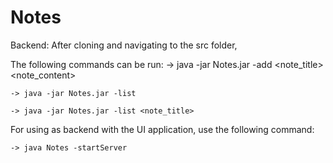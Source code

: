 # Notes

Backend:
After cloning and navigating to the src folder,

  The following commands can be run:
    -> java -jar Notes.jar -add <note_title> <note_content>
    
    -> java -jar Notes.jar -list
    
    -> java -jar Notes.jar -list <note_title>
    
    
For using as backend with the UI application, use the following command:

    -> java Notes -startServer
